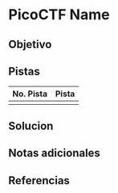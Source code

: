 # PicoCTF Name

## Objetivo

## Pistas

| No. Pista | Pista |
| --------- | ----- |
|           |       |


## Solucion

## Notas adicionales

## Referencias